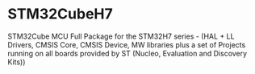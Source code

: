 # STM32CubeH7
STM32Cube MCU Full Package for the STM32H7 series - (HAL + LL Drivers, CMSIS Core, CMSIS Device, MW libraries plus a set of Projects running on all boards provided by ST (Nucleo, Evaluation and Discovery Kits))
